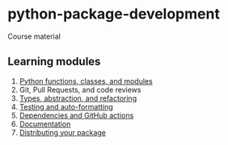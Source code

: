 # python-package-development
Course material

## Learning modules
1. [Python functions, classes, and modules](01_function_classes.qmd)
2. Git, Pull Requests, and code reviews
3. [Types, abstraction, and refactoring](03_types_protocols.qmd)
4. [Testing and auto-formatting](04_testing.qmd)
5. [Dependencies and GitHub actions](05_dependecies_ci.qmd)
6. [Documentation](06_documentation.qmd)
7. [Distributing your package](07_packaging.qmd)